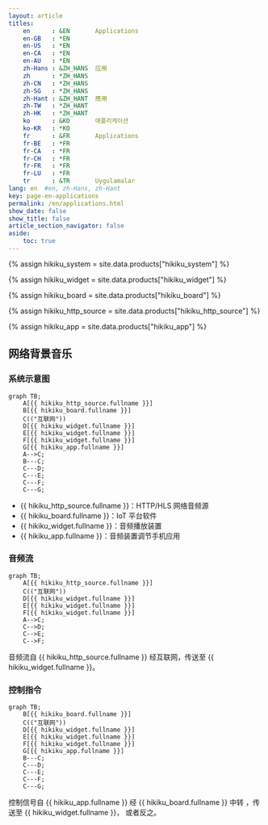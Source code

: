 ```yaml
---
layout: article
titles:
    en      : &EN       Applications
    en-GB   : *EN
    en-US   : *EN
    en-CA   : *EN
    en-AU   : *EN
    zh-Hans : &ZH_HANS  应用
    zh      : *ZH_HANS
    zh-CN   : *ZH_HANS
    zh-SG   : *ZH_HANS
    zh-Hant : &ZH_HANT  應用
    zh-TW   : *ZH_HANT
    zh-HK   : *ZH_HANT
    ko      : &KO       애플리케이션
    ko-KR   : *KO
    fr      : &FR       Applications
    fr-BE   : *FR
    fr-CA   : *FR
    fr-CH   : *FR
    fr-FR   : *FR
    fr-LU   : *FR
    tr      : &TR       Uygulamalar
lang: en  #en, zh-Hans, zh-Hant
key: page-en-applications
permalink: /en/applications.html
show_date: false
show_title: false
article_section_navigator: false
aside:
    toc: true
---
```


{% assign hikiku_system    = site.data.products["hikiku_system"] %}

{% assign hikiku_widget    = site.data.products["hikiku_widget"] %}

{% assign hikiku_board     = site.data.products["hikiku_board"] %}

{% assign hikiku_http_source   = site.data.products["hikiku_http_source"] %}

{% assign hikiku_app       = site.data.products["hikiku_app"] %}

## 网络背景音乐

### 系统示意图

```mermaid
graph TB;
    A[{{ hikiku_http_source.fullname }}]
    B[{{ hikiku_board.fullname }}]
    C(("互联网"))
    D[{{ hikiku_widget.fullname }}]
    E[{{ hikiku_widget.fullname }}]
    F[{{ hikiku_widget.fullname }}]
    G[{{ hikiku_app.fullname }}]
    A-->C;
    B---C;
    C---D;
    C---E;
    C---F;
    C---G;
```

* {{ hikiku_http_source.fullname }}：HTTP/HLS 网络音频源
* {{ hikiku_board.fullname }}：IoT 平台软件
* {{ hikiku_widget.fullname }}：音频播放装置
* {{ hikiku_app.fullname }}：音频装置调节手机应用

### 音频流

```mermaid
graph TB;
    A[{{ hikiku_http_source.fullname }}]
    C(("互联网"))
    D[{{ hikiku_widget.fullname }}]
    E[{{ hikiku_widget.fullname }}]
    F[{{ hikiku_widget.fullname }}]
    A-->C;
    C-->D;
    C-->E;
    C-->F;
```

音频流自 {{ hikiku_http_source.fullname }} 经互联网，传送至 {{ hikiku_widget.fullname }}。

### 控制指令

```mermaid
graph TB;
    B[{{ hikiku_board.fullname }}]
    C(("互联网"))
    D[{{ hikiku_widget.fullname }}]
    E[{{ hikiku_widget.fullname }}]
    F[{{ hikiku_widget.fullname }}]
    G[{{ hikiku_app.fullname }}]
    B---C;
    C---D;
    C---E;
    C---F;
    C---G;
```

控制信号自 {{ hikiku_app.fullname }} 经 {{ hikiku_board.fullname }} 中转 ，传送至 {{ hikiku_widget.fullname }}， 或者反之。